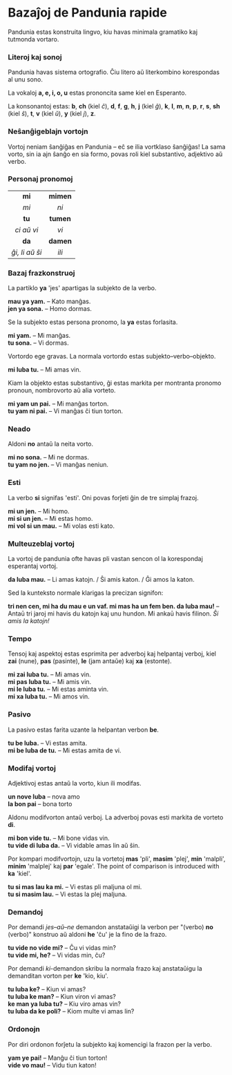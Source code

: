 # Bazaĵoj de Pandunia rapide

Pandunia estas konstruita lingvo, kiu havas minimala gramatiko kaj tutmonda vortaro.

### Literoj kaj sonoj

Pandunia havas sistema ortografio.
Ĉiu litero aŭ literkombino korespondas al unu sono.

La vokaloj **a, e, i, o, u** estas prononcita same kiel en Esperanto.

La konsonantoj estas:
**b**,
**ch** (kiel _ĉ_),
**d**,
**f**,
**g**,
**h**,
**j** (kiel _ĝ_),
**k**,
**l**,
**m**,
**n**,
**p**,
**r**,
**s**,
**sh** (kiel _ŝ_),
**t**,
**v** (kiel _ŭ_),
**y** (kiel _j_),
**z**.

### Neŝanĝigeblajn vortojn

Vortoj neniam ŝanĝiĝas en Pandunia
– eĉ se ilia vortklaso ŝanĝiĝas!
La sama vorto, sin ia ajn ŝanĝo en sia formo, povas roli kiel substantivo, adjektivo aŭ verbo.

### Personaj pronomoj

|                   |              |
|:-----------------:|:------------:|
| **mi**            | **mimen**    |
| _mi_              | _ni_         |
| **tu**            | **tumen**    |
| _ci aŭ vi_        | _vi_         |
| **da**            | **damen**    |
| _ĝi, li aŭ ŝi_    | _ili_        |

### Bazaj frazkonstruoj

La partiklo **ya** 'jes' apartigas la subjekto de la verbo.

**mau ya yam.**
– Kato manĝas.  
**jen ya sona.**
– Homo dormas.

Se la subjekto estas persona pronomo, la **ya** estas forlasita.

**mi yam.**
– Mi manĝas.  
**tu sona.**
– Vi dormas.

Vortordo ege gravas.
La normala vortordo estas subjekto–verbo–objekto.

**mi luba tu.**
– Mi amas vin.

Kiam la objekto estas substantivo, ĝi estas markita per montranta pronomo pronoun, nombrovorto aŭ alia vorteto.

**mi yam un pai.**
– Mi manĝas torton.  
**tu yam ni pai.**
– Vi manĝas ĉi tiun torton.

### Neado

Aldoni **no** antaŭ la neita vorto.

**mi no sona.**
– Mi ne dormas.  
**tu yam no jen.**
– Vi manĝas neniun.

### Esti

La verbo **si** signifas 'esti'.
Oni povas forĵeti ĝin de tre simplaj frazoj.

**mi un jen.**
– Mi homo.  
**mi si un jen.**
– Mi estas homo.  
**mi vol si un mau.**
– Mi volas esti kato.

### Multeuzeblaj vortoj

La vortoj de pandunia ofte havas pli vastan sencon ol la korespondaj esperantaj vortoj.

**da luba mau.**
– Li amas katojn. / Ŝi amis katon. / Ĝi amos la katon.

Sed la kunteksto normale klarigas la precizan signifon:

**tri nen cen, mi ha du mau e un vaf. mi mas ha un fem ben. da luba mau!**
– Antaū tri jaroj mi havis du katojn kaj unu hundon. Mi ankaū havis filinon. _Ŝi amis la katojn!_

### Tempo

Tensoj kaj aspektoj estas esprimita per adverboj kaj helpantaj verboj, kiel
**zai**
(nune),
**pas**
(pasinte),
**le**
(jam antaŭe) kaj
**xa**
(estonte).

**mi zai luba tu.**
– Mi amas vin.  
**mi pas luba tu.**
– Mi amis vin.  
**mi le luba tu.**
– Mi estas aminta vin.  
**mi xa luba tu.**
– Mi amos vin.

### Pasivo

La pasivo estas farita uzante la helpantan verbon
**be**.

**tu be luba.**
– Vi estas amita.  
**mi be luba de tu.**
– Mi estas amita de vi.

### Modifaj vortoj

Adjektivoj estas antaŭ la vorto, kiun ili modifas.

**un nove luba**
– nova amo  
**la bon pai**
– bona torto

Aldonu modifvorton antaŭ verboj.
La adverboj povas esti markita de vorteto **di**.

**mi bon vide tu.**
– Mi bone vidas vin.  
**tu vide di luba da.**
– Vi vidable amas lin aŭ ŝin.

Por kompari modifvortojn, uzu la vortetoj
**mas** 'pli', **masim** 'plej',
**min** 'malpli', **minim** 'malplej' kaj **par** 'egale'.
The point of comparison is introduced with **ka** 'kiel'.

**tu si mas lau ka mi.**
– Vi estas pli maljuna ol mi.  
**tu si masim lau.**
– Vi estas la plej maljuna.

### Demandoj

Por demandi _jes–aŭ–ne_ demandon anstataŭigi la verbon per "(verbo) **no** (verbo)" konstruo aŭ aldoni **he** 'ĉu' je la fino de la frazo.

**tu vide no vide mi?**
– Ĉu vi vidas min?  
**tu vide mi, he?**
– Vi vidas min, ĉu?

Por demandi _ki_-demandon skribu la normala frazo kaj anstataŭigu la demanditan vorton per
**ke**
'kio, kiu'.

**tu luba ke?**
– Kiun vi amas?  
**tu luba ke man?**
– Kiun viron vi amas?  
**ke man ya luba tu?**
– Kiu viro amas vin?  
**tu luba da ke poli?**
– Kiom multe vi amas lin?

### Ordonojn

Por diri ordonon forĵetu la subjekto kaj komencigi la frazon per la verbo.

**yam ye pai!**
– Manĝu ĉi tiun torton!  
**vide vo mau!**
– Vidu tiun katon!

